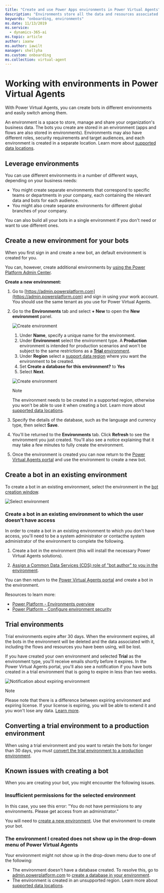 ```yaml
---
title: "Create and use Power Apps environments in Power Virtual Agents"
description: "Environments store all the data and resources associated with the bots you create in Power Virtual Agents."
keywords: "onboarding, environments"
ms.date: 11/13/2019
ms.service:
  - dynamics-365-ai
ms.topic: article
author: iaanw
ms.author: iawilt
manager: shellyha
ms.custom: onboarding
ms.collection: virtual-agent
---
```

# Working with environments in Power Virtual Agents

With Power Virtual Agents, you can create bots in different environments and easily switch among them.

An environment is a space to store, manage and share your organization's business data. The bots you create are stored in an environment (apps and flows are also stored in environments). Environments may also have different roles, security requirements and target audiences, and each environment is created in a separate location. Learn more about [supported data locations](data-location.md).

## Leverage environments

You can use different environments in a number of different ways, depending on your business needs:

  - You might create separate environments that correspond to specific teams or departments in your company, each containing the relevant data and bots for each audience.
  - You might also create separate environments for different global branches of your company.

You can also build all your bots in a single environment if you don't need or want to use different ones.

## Create a new environment for your bots

When you first sign in and create a new bot, an default environment is created for you. 

You can, however, create additional environments by [using the Power Platform Admin Center](/power-platform/admin/create-environment).

**Create a new environment:**

1. Go to [https://admin.powerplatform.com](https://admin.powerplatform.com) and sign in using your work account. You should use the same tenant as you use for Power Virtual Agents.

2. Go to the **Environments** tab and select **+ New** to open the **New environment** panel.

   ![Create environment](media/environments-create-1.png)
  
   1. Under **Name**, specify a unique name for the environment.
   1. Under **Environment** select the environment type. A **Production** environment is intended for production scenarios and won't be subject to the same restrictions as a [**Trial** environment](#trial-environments).
   1. Under **Region** select a [support data region](data-location.md) where you want the environment to be created.
   1. Set **Create a database for this environment?** to **Yes**
   1. Select **Next**.
   
   ![Create environment](media/environments-create-2.png)
   
   > [!NOTE]
   > The environment needs to be created in a supported region, otherwise you won't be able to use it when creating a bot.
   > Learn more about [supported data locations](https://go.microsoft.com/fwlink/?linkid=2106441).

3. Specify the details of the database, such as the language and currency type, then select **Save**.

4. You'll be returned to the **Environments** tab. Click **Refresh** to see the environment you just created. You'll also see a notice explaining that it may take a few minutes to fully create the environment.

5. Once the environment is created you can now return to the [Power Virtual Agents portal](https://go.microsoft.com/fwlink/?linkid=2093067) and use the environment to create a new bot.

## Create a bot in an existing environment
To create a bot in an existing environment, select the environment in the [bot creation window](authoring-first-bot.md).

![Select environment](media/select_environment_onboarding.png)

### Create a bot in an existing environment to which the user doesn't have access

In order to create a bot in an existing environment to which you don't have access, you'll need to be a system administrator or contacthe system administrator of the environment to complete the following.

1. Create a bot in the environment (this will install the necessary Power Virtual Agents solutions).

2. [Assign a Common Data Services (CDS) role of "bot author" to you in the environment](/power-platform/admin/create-users-assign-online-security-roles#assign-a-security-role-to-a-user).

You can then return to the [Power Virtual Agents portal](https://powerva.microsoft.com) and create a bot in the environment.

Resources to learn more:
- [Power Platform - Environments overview](/power-platform/admin/environments-overview)
- [Power Platform - Configure environment security](/power-platform/admin/database-security)

## Trial environments

Trial environments expire after 30 days. When the environment expires, all the bots in the environment will be deleted and the data associated with it, including the flows and resources you have been using, will be lost.

If you have created your own environment and selected **Trial** as the environment type, you'll receive emails shortly before it expires. In the Power Virtual Agents portal, you'll also see a notification if you have bots created in a trial environment that is going to expire in less than two weeks.

![Notification about expiring environment](media/environment_expiration.jpg)

> [!NOTE]
> Please note that there is a difference between expiring environment and expiring license. If your license is expiring, you will be able to extend it and you won't lose any data. [Learn more](sign-up-individual.md#trial-expiration).

## Converting a trial environment to a production environment

When using a trial environment and you want to retain the bots for longer than 30 days, you must [convert the trial environment to a production environment](/power-platform/admin/trial-environments#convert-a-trial-environment-to-production).

## Known issues with creating a bot

When you are creating your bot, you might encounter the following issues.

### Insufficient permissions for the selected environment

In this case, you see this error: "You do not have permissions to any environments. Please get access from an administrator."

You will need to [create a new environment](environments-first-run-experience.md). Use that environment to create your bot.

### The environment I created does not show up in the drop-down menu of Power Virtual Agents

Your environment might not show up in the drop-down menu due to one of the following:
 - The environment doesn't have a database created. To resolve this, go to [admin.powerplatform.com](https://admin.powerplatform.com) to [create a database in your environment](/power-platform/admin/create-database).
 - The environment is created in an unsupported region. Learn more about [supported data locations](data-location.md).
